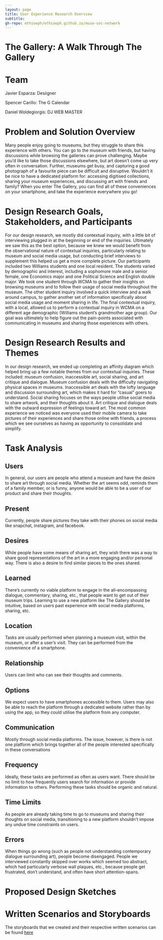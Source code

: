 ```yaml
---
layout: page
title: User Experience Research Overview
subtitle: 
gh-repo: ethioeph/ethioeph.github.io/muse-soc-network
---
```


# The Gallery: A Walk Through The Gallery

# Team

Javier Esparza: Desiigner

Spencer Carillo: The G Calendar

Daniel Woldegiorgis: DJ WEB MASTER

# Problem and Solution Overview

Many people enjoy going to museums, but they struggle to share this experience with others.  You can go to the museum with friends, but having discussions while browsing the galleries can prove challenging.  Maybe you’d like to take those discussions elsewhere, but art doesn’t come up very often in conversation.  Further, museums get busy, and capturing a good photograph of a favourite piece can be difficult and disruptive.  Wouldn’t it be nice to have a dedicated platform for: accessing digitised collections, sharing your museum experiences, and discussing art with friends and family?  When you enter The Gallery, you can find all of these conveniences on your smartphone, and take the experience everywhere you go!


# Design Research Goals, Stakeholders, and Participants

For our design research, we mostly did contextual inquiry, with a little bit of interviewing plugged in at the beginning or end of the inquiries.  Ultimately we saw this as the best option, because we knew we would benefit from the observational nature of contextual inquiries, particularly relating to museum and social media usage, but conducting brief interviews to supplement this helped us get a more complete picture.  Our participants included two Williams students and one local resident.  The students varied by demographic and interest, including a sophomore male and a senior female, one Economics major and one Political Science and English double major.  We took one student through WCMA to gather their insights on browsing museums and to follow their usage of social media throughout the museum.  The other student inquiry involved a quick interview and a walk around campus, to gather another set of information specifically about social media usage and moment sharing in life.  The final contextual inquiry, with a local, allowed us to perform a contextual inquiry in WCMA on a different age demographic (Williams student’s grandmother age group).  Our goal was ultimately to help figure out the pain-points associated with communicating in museums and sharing those experiences with others.


# Design Research Results and Themes

In our design research, we ended up completing an affinity diagram which helped bring up a few notable themes from our contextual inquiries.  These included: museum confusion, inaccessible art, social sharing, and art critique and dialogue.  Museum confusion deals with the difficulty navigating physical spaces in museums.  Inaccessible art deals with the lofty language and discussion surrounding art, which makes it hard for “casual” goers to understand.  Social sharing focuses on the ways people utilise social media to share artwork, and their thoughts about it.  Art critique and dialogue deals with the outward expression of feelings toward art.  The most common experience we noticed was everyone used their mobile camera to take pictures of their experiences and share those online with friends, a process which we see ourselves as having as opportunity to consolidate and simplify.


# Task Analysis
## Users
In general, our users are people who attend a museum and have the desire to share art through social media. Whether the art seems odd, reminds them of a family member, or is funny, anyone would be able to be a user of our product and share their thoughts.
## Present
Currently, people share pictures they take with their phones on social media like snapchat, instagram, and facebook. 
## Desires
While people have some means of sharing art, they wish there was a way to share good representations of the art in a more engaging and/or personal way. There is also a desire to find similar pieces to the ones shared.
## Learned
There’s currently no viable platform to engage in the all-encompassing dialogue, commentary, sharing, etc., that people want to get out of their museum trips. Learning to use a new platform like The Gallery should be intuitive, based on users past experience with social media platforms, sharing, etc.
## Location
Tasks are usually performed when planning a museum visit, within the museum, or after a user’s visit. They can be performed from the convenience of a smartphone.
## Relationship
Users can limit who can see their thoughts and comments.
## Options
We expect users to have smartphones accessible to them. Users may also be able to reach the platform through a dedicated website rather than by using the app, so they could utilise the platform from any computer.
## Communication
Mostly through social media platforms. The issue, however, is there is not one platform which brings together all of the people interested specifically in these conversations
## Frequency
Ideally, these tasks are performed as often as users want. There should be no limit to how frequently users search for information or provide information to others. Performing these tasks should be organic and natural.
## Time Limits
As people are already taking time to go to museums and sharing their thoughts on social media, transitioning to a new platform shouldn’t impose any undue time constraints on users.
## Errors
When things go wrong (such as people not understanding contemporary dialogue surrounding art), people become disengaged. People we interviewed constantly skipped over works which seemed too abstract, which had particularly verbose wall plaques, etc., because people get frustrated, don’t understand, and often have short attention-spans. 


# Proposed Design Sketches


# Written Scenarios and Storyboards

The storyboards that we created and their respective written scenarios can be found [here](https://ethioeph.github.io/muse-soc-network/assignments/scenario_storyboard "storyboards and written scenarios")
